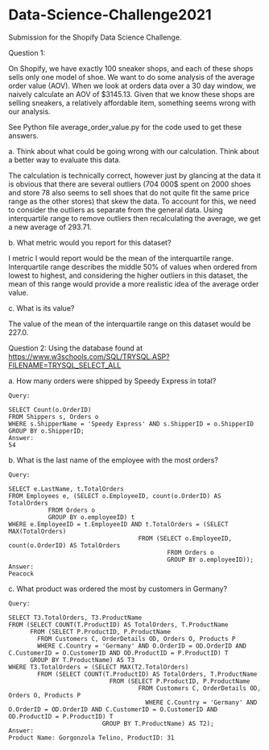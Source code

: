 # Data-Science-Challenge2021
Submission for the Shopify Data Science Challenge.

Question 1:

On Shopify, we have exactly 100 sneaker shops, and each of these shops sells only one model of shoe. We want to do some analysis of the average order value (AOV). When we look at orders data over a 30 day window, we naively calculate an AOV of $3145.13. Given that we know these shops are selling sneakers, a relatively affordable item, something seems wrong with our analysis. 

See Python file average_order_value.py for the code used to get these answers.

a.	Think about what could be going wrong with our calculation. Think about a better way to evaluate this data. 

The calculation is technically correct, however just by glancing at the data it is obvious that there are several outliers (704 000$ spent on 2000 shoes and store 78 also seems to sell shoes that do not quite fit the same price range as the other stores) that skew the data. To account for this, we need to consider the outliers as separate from the general data. Using interquartile range to remove outliers then recalculating the average, we get a new average of 293.71.

b.	What metric would you report for this dataset?

I metric I would report would be the mean of the interquartile range. Interquartile range describes the middle 50% of values when ordered from lowest to highest, and considering the higher outliers in this dataset, the mean of this range would provide a more realistic idea of the average order value.

c.	What is its value?

The value of the mean of the interquartile range on this dataset would be 227.0.


Question 2: Using the database found at https://www.w3schools.com/SQL/TRYSQL.ASP?FILENAME=TRYSQL_SELECT_ALL

a.	How many orders were shipped by Speedy Express in total?

	Query: 
	
	SELECT Count(o.OrderID) 
	FROM Shippers s, Orders o
	WHERE s.ShipperName = 'Speedy Express' AND s.ShipperID = o.ShipperID
	GROUP BY o.ShipperID;
	Answer:
	54

b.	What is the last name of the employee with the most orders?

	Query:
	
	SELECT e.LastName, t.TotalOrders
	FROM Employees e, (SELECT o.EmployeeID, count(o.OrderID) AS TotalOrders
			   FROM Orders o
			   GROUP BY o.employeeID) t 
	WHERE e.EmployeeID = t.EmployeeID AND t.TotalOrders = (SELECT MAX(TotalOrders)
				                  		FROM (SELECT o.EmployeeID, count(o.OrderID) AS TotalOrders
					                      		FROM Orders o
					                      		GROUP BY o.employeeID));
	Answer:
	Peacock

c.	What product was ordered the most by customers in Germany?

	Query:
	
	SELECT T3.TotalOrders, T3.ProductName
	FROM (SELECT COUNT(T.ProductID) AS TotalOrders, T.ProductName
		  FROM (SELECT P.ProductID, P.ProductName
			FROM Customers C, OrderDetails OD, Orders O, Products P
			WHERE C.Country = 'Germany' AND O.OrderID = OD.OrderID AND C.CustomerID = O.CustomerID AND OD.ProductID = P.ProductID) T
		  GROUP BY T.ProductName) AS T3
	WHERE T3.TotalOrders = (SELECT MAX(T2.TotalOrders) 
			FROM (SELECT COUNT(T.ProductID) AS TotalOrders, T.ProductName
	                            FROM (SELECT P.ProductID, P.ProductName
		                              	FROM Customers C, OrderDetails OD, Orders O, Products P
			                              WHERE C.Country = 'Germany' AND O.OrderID = OD.OrderID AND C.CustomerID = O.CustomerID AND OD.ProductID = P.ProductID) T
			                  GROUP BY T.ProductName) AS T2);
	Answer:
	Product Name: Gorgonzola Telino, ProductID: 31

